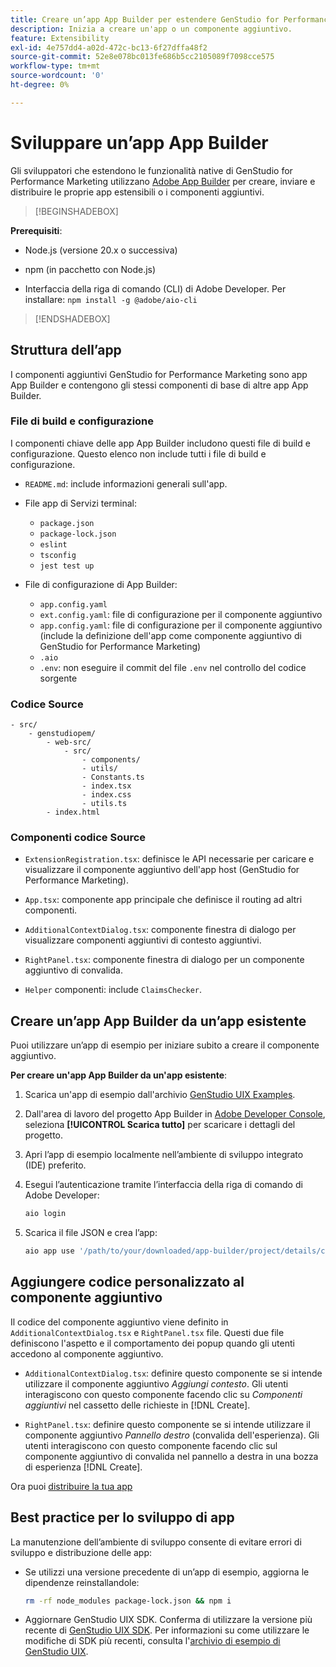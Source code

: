 ```yaml
---
title: Creare un’app App Builder per estendere GenStudio for Performance Marketing
description: Inizia a creare un'app o un componente aggiuntivo.
feature: Extensibility
exl-id: 4e757dd4-a02d-472c-bc13-6f27dffa48f2
source-git-commit: 52e8e078bc013fe686b5cc2105089f7098cce575
workflow-type: tm+mt
source-wordcount: '0'
ht-degree: 0%

---
```


# Sviluppare un’app App Builder

Gli sviluppatori che estendono le funzionalità native di GenStudio for Performance Marketing utilizzano [Adobe App Builder](https://developer.adobe.com/app-builder/) per creare, inviare e distribuire le proprie app estensibili o i componenti aggiuntivi.

>[!BEGINSHADEBOX]

**Prerequisiti**:

* Node.js (versione 20.x o successiva)

* npm (in pacchetto con Node.js)

* Interfaccia della riga di comando (CLI) di Adobe Developer. Per installare: `npm install -g @adobe/aio-cli`

>[!ENDSHADEBOX]

## Struttura dell’app

I componenti aggiuntivi GenStudio for Performance Marketing sono app App Builder e contengono gli stessi componenti di base di altre app App Builder.

### File di build e configurazione

I componenti chiave delle app App Builder includono questi file di build e configurazione. Questo elenco non include tutti i file di build e configurazione.

* `README.md`: include informazioni generali sull&#39;app.

* File app di Servizi terminal:

   * `package.json`
   * `package-lock.json`
   * `eslint`
   * `tsconfig`
   * `jest test up`

* File di configurazione di App Builder:

   * `app.config.yaml`
   * `ext.config.yaml`: file di configurazione per il componente aggiuntivo
   * `app.config.yaml`: file di configurazione per il componente aggiuntivo (include la definizione dell&#39;app come componente aggiuntivo di GenStudio for Performance Marketing)
   * `.aio`
   * `.env`: non eseguire il commit del file `.env` nel controllo del codice sorgente

### Codice Source

```
- src/
    - genstudiopem/
        - web-src/
            - src/
                - components/
                - utils/
                - Constants.ts
                - index.tsx
                - index.css
                - utils.ts
        - index.html
```

### Componenti codice Source

* `ExtensionRegistration.tsx`: definisce le API necessarie per caricare e visualizzare il componente aggiuntivo dell&#39;app host (GenStudio for Performance Marketing).

* `App.tsx`: componente app principale che definisce il routing ad altri componenti.

* `AdditionalContextDialog.tsx`: componente finestra di dialogo per visualizzare componenti aggiuntivi di contesto aggiuntivi.

* `RightPanel.tsx`: componente finestra di dialogo per un componente aggiuntivo di convalida.

* `Helper` componenti: include `ClaimsChecker`.

## Creare un’app App Builder da un’app esistente

Puoi utilizzare un’app di esempio per iniziare subito a creare il componente aggiuntivo.

**Per creare un&#39;app App Builder da un&#39;app esistente**:

1. Scarica un&#39;app di esempio dall&#39;archivio [GenStudio UIX Examples](https://github.com/adobe/genstudio-uix-examples).

1. Dall&#39;area di lavoro del progetto App Builder in [Adobe Developer Console](https://developer.adobe.com/console/), seleziona **[!UICONTROL Scarica tutto]** per scaricare i dettagli del progetto.

1. Apri l’app di esempio localmente nell’ambiente di sviluppo integrato (IDE) preferito.

1. Esegui l’autenticazione tramite l’interfaccia della riga di comando di Adobe Developer:

   ```bash
   aio login
   ```

1. Scarica il file JSON e crea l’app:

   ```bash
   aio app use '/path/to/your/downloaded/app-builder/project/details/config.json'
   ```

## Aggiungere codice personalizzato al componente aggiuntivo

Il codice del componente aggiuntivo viene definito in `AdditionalContextDialog.tsx` e `RightPanel.tsx` file. Questi due file definiscono l&#39;aspetto e il comportamento dei popup quando gli utenti accedono al componente aggiuntivo.

* `AdditionalContextDialog.tsx`: definire questo componente se si intende utilizzare il componente aggiuntivo _Aggiungi contesto_. Gli utenti interagiscono con questo componente facendo clic su _Componenti aggiuntivi_ nel cassetto delle richieste in [!DNL Create].

* `RightPanel.tsx`: definire questo componente se si intende utilizzare il componente aggiuntivo _Pannello destro_ (convalida dell&#39;esperienza). Gli utenti interagiscono con questo componente facendo clic sul componente aggiuntivo di convalida nel pannello a destra in una bozza di esperienza [!DNL Create].

Ora puoi [distribuire la tua app](deploy-app.md)

## Best practice per lo sviluppo di app

La manutenzione dell’ambiente di sviluppo consente di evitare errori di sviluppo e distribuzione delle app:

* Se utilizzi una versione precedente di un’app di esempio, aggiorna le dipendenze reinstallandole:

  ```bash
  rm -rf node_modules package-lock.json && npm i
  ```

* Aggiornare GenStudio UIX SDK. Conferma di utilizzare la versione più recente di [GenStudio UIX SDK](https://github.com/adobe/genstudio-uix-sdk). Per informazioni su come utilizzare le modifiche di SDK più recenti, consulta l&#39;[archivio di esempio di GenStudio UIX](https://github.com/adobe/genstudio-uix-examples).
